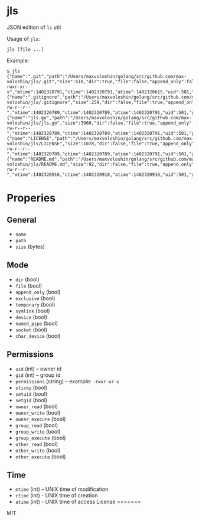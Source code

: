 jls
===

JSON edition of ``ls`` util

Usage of ``jls``:

```
jls [file ...]
```

Example:

```
$ jls
{"name":".git","path":"/Users/maxvoloshin/golang/src/github.com/max-voloshin/jls/.git","size":510,"dir":true,"file":false,"append_only":false,"exclusive":false,"temporary":false,"symlink":false,"device":false,"named_pipe":false,"socket":false,"setuid":false,"setgid":false,"char_device":false,"sticky":false,"owner_read":true,"owner_write":true,"owner_execure":true,"group_read":true,"group_write":false,"group_execute":true,"other_read":true,"other_write":false,"other_execute":true,"permissions":"-rwxr-xr-x","mtime":1402320791,"ctime":1402320791,"atime":1402320615,"uid":501,"gid":20}
{"name":".gitignore","path":"/Users/maxvoloshin/golang/src/github.com/max-voloshin/jls/.gitignore","size":259,"dir":false,"file":true,"append_only":false,"exclusive":false,"temporary":false,"symlink":false,"device":false,"named_pipe":false,"socket":false,"setuid":false,"setgid":false,"char_device":false,"sticky":false,"owner_read":true,"owner_write":true,"owner_execure":false,"group_read":true,"group_write":false,"group_execute":false,"other_read":true,"other_write":false,"other_execute":false,"permissions":"-rw-r--r--","mtime":1402320789,"ctime":1402320789,"atime":1402320791,"uid":501,"gid":20}
{"name":"jls.go","path":"/Users/maxvoloshin/golang/src/github.com/max-voloshin/jls/jls.go","size":3960,"dir":false,"file":true,"append_only":false,"exclusive":false,"temporary":false,"symlink":false,"device":false,"named_pipe":false,"socket":false,"setuid":false,"setgid":false,"char_device":false,"sticky":false,"owner_read":true,"owner_write":true,"owner_execure":false,"group_read":true,"group_write":false,"group_execute":false,"other_read":true,"other_write":false,"other_execute":false,"permissions":"-rw-r--r--","mtime":1402320789,"ctime":1402320789,"atime":1402320791,"uid":501,"gid":20}
{"name":"LICENSE","path":"/Users/maxvoloshin/golang/src/github.com/max-voloshin/jls/LICENSE","size":1078,"dir":false,"file":true,"append_only":false,"exclusive":false,"temporary":false,"symlink":false,"device":false,"named_pipe":false,"socket":false,"setuid":false,"setgid":false,"char_device":false,"sticky":false,"owner_read":true,"owner_write":true,"owner_execure":false,"group_read":true,"group_write":false,"group_execute":false,"other_read":true,"other_write":false,"other_execute":false,"permissions":"-rw-r--r--","mtime":1402320789,"ctime":1402320789,"atime":1402320791,"uid":501,"gid":20}
{"name":"README.md","path":"/Users/maxvoloshin/golang/src/github.com/max-voloshin/jls/README.md","size":92,"dir":false,"file":true,"append_only":false,"exclusive":false,"temporary":false,"symlink":false,"device":false,"named_pipe":false,"socket":false,"setuid":false,"setgid":false,"char_device":false,"sticky":false,"owner_read":true,"owner_write":true,"owner_execure":false,"group_read":true,"group_write":false,"group_execute":false,"other_read":true,"other_write":false,"other_execute":false,"permissions":"-rw-r--r--","mtime":1402320916,"ctime":1402320918,"atime":1402320916,"uid":501,"gid":20}
```

Properies
=========

General
-------

* ``name``
* ``path``
* ``size`` (bytes)

Mode
----

* ``dir`` (bool)
* ``file`` (bool)
* ``append_only`` (bool)
* ``exclusive`` (bool)
* ``temporary`` (bool)
* ``symlink`` (bool)
* ``device`` (bool)
* ``named_pipe`` (bool)
* ``socket`` (bool)
* ``char_device`` (bool)

Permissions
-----------

* ``uid`` (int) – owner id
* ``gid`` (int) – group id
* ``permissions`` (string) – example: ``-rwxr-xr-x``
* ``sticky`` (bool)
* ``setuid`` (bool)
* ``setgid`` (bool)
* ``owner_read`` (bool)
* ``owner_write`` (bool)
* ``owner_execure`` (bool)
* ``group_read`` (bool)
* ``group_write`` (bool)
* ``group_execute`` (bool)
* ``other_read`` (bool)
* ``other_write`` (bool)
* ``other_execute`` (bool)

Time
----

* ``mtime`` (int) – UNIX time of modification
* ``ctime`` (int) - UNIX time of creation
* ``atime`` (int) - UNIX time of access
License
=======

MIT
